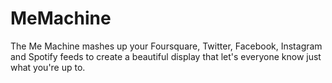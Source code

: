 MeMachine
=========

The Me Machine mashes up your Foursquare, Twitter, Facebook, Instagram and Spotify feeds to create a beautiful display that let's everyone know just what you're up to.
